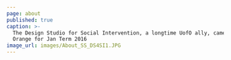 ```yaml
---
page: about
published: true
caption: >-
  The Design Studio for Social Intervention, a longtime UofO ally, came to
  Orange for Jan Term 2016
image_url: images/About_SS_DS4SI1.JPG
---
```

